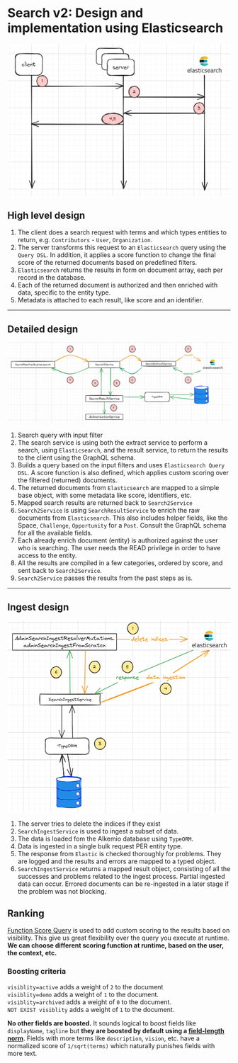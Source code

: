 # Search v2: Design and implementation using Elasticsearch

<p align="center">
    <img src="images/search-high-level-design.png" alt="High level design diagram" width="600" />
</p>

## High level design
1. The client does a search request with terms and which types entities to return, e.g. `Contributors` - `User`, `Organization`.
2. The server transforms this request to an `Elasticsearch` query using the `Query DSL`.
In addition, it applies a score function to change the final score of the returned documents based on predefined filters.
3. `Elasticsearch` returns the results in form on document array, each per record in the database.
4. Each of the returned document is authorized and then enriched with data, specific to the entity type.
5. Metadata is attached to each result, like score and an identifier.

---

## Detailed design
<p align="center">
    <img src="images/search-design-implementation.png" alt="Design diagram" width="600" />
</p>

1. Search query with input filter
2. The search service is using both the extract service to perform a search, using `Elasticsearch`, 
and the result service, to return the results to the client using the GraphQL schema.
3. Builds a query based on the input filters and uses `Elasticsearch Query DSL`.
   A score function is also defined, which applies custom scoring over the filtered (returned) documents.
4. The returned documents from `Elasticsearch` are mapped to a simple base object, with some metadata like score, identifiers, etc.
5. Mapped search results are returned back to `Search2Service`
6. `Search2Service` is using `SearchResultService` to enrich the raw documents from `Elasticsearch`. This also includes helper fields, like the Space, `Challenge`, `Opportunity` for a `Post`.
Consult the GraphQL schema for all the available fields.
7. Each already enrich document (entity) is authorized against the user who is searching. The user needs the READ privilege in order to have access to the entity.
8. All the results are compiled in a few categories, ordered by score, and sent back to `Search2Service`.
9. `Search2Service` passes the results from the past steps as is.

---

## Ingest design
<p align="center">
    <img src="images/search-ingest-design-implementation.png" alt="Ingest design diagram" width="600" />
</p>

1. The server tries to delete the indices if they exist
2. `SearchIngestService` is used to ingest a subset of data.
3. The data is loaded fom the Alkemio database using `TypeORM`.
4. Data is ingested in a single bulk request PER entity type.
5. The response from `Elastic` is checked thoroughly for problems. They are logged and the results and errors are mapped to a typed object.
6. `SearchIngestService` returns a mapped result object, consisting of all the successes and problems related to the ingest process.
Partial ingested data can occur. Errored documents can be re-ingested in a later stage if the problem was not blocking.

## Ranking
[Function Score Query](https://www.elastic.co/guide/en/elasticsearch/reference/2.4/query-dsl-function-score-query.html) is used to add custom scoring to the results based on visibility. This give us great flexibility over the query you execute at runtime. **We can choose different scoring function at runtime, based on the user, the context, etc.**

### Boosting criteria

`visiblity=active` adds a weight of `2` to the document</br>
`visiblity=demo` adds a weight of `1` to the document.</br>
`visiblity=archived` adds a weight of `0` to the document.</br>
`NOT EXIST visiblity` adds a weight of `1` to the document.

**No other fields are boosted.**
It sounds logical to boost fields like `displayName`, `tagline` but **they are boosted by default using a [field-length norm](https://www.elastic.co/guide/en/elasticsearch/guide/current/scoring-theory.html#field-norm)**.
Fields with more terms like `description`, `vision`, etc. have a normalized score of `1/sqrt(terms)` which naturally punishes fields with more text.